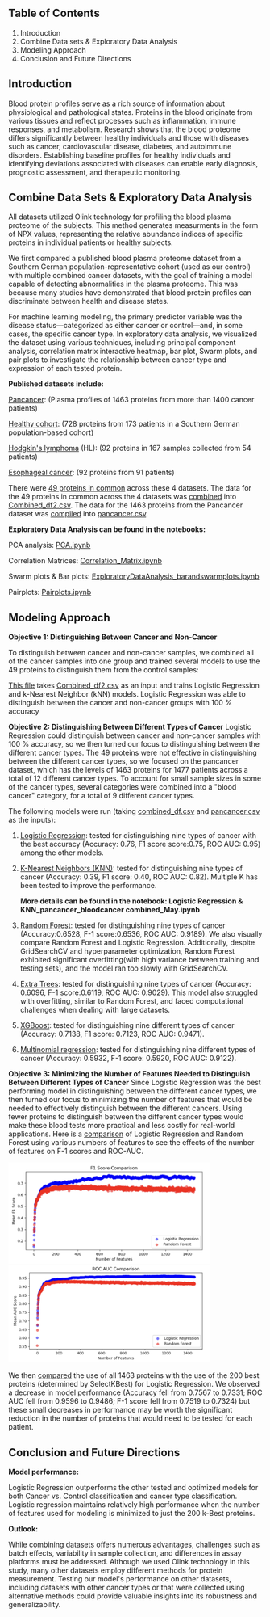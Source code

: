 ## Table of Contents
1. Introduction
2. Combine Data sets & Exploratory Data Analysis
3. Modeling Approach
4. Conclusion and Future Directions

## Introduction

Blood protein profiles serve as a rich source of information about physiological and pathological states. Proteins in the blood originate from various tissues and reflect processes such as inflammation, immune responses, and metabolism. Research shows that the blood proteome differs significantly between healthy individuals and those with diseases such as cancer, cardiovascular disease, diabetes, and autoimmune disorders. Establishing baseline profiles for healthy individuals and identifying deviations associated with diseases can enable early diagnosis, prognostic assessment, and therapeutic monitoring.

## Combine Data Sets & Exploratory Data Analysis 

All datasets utilized Olink technology for profiling the blood plasma proteome of the subjects. This method generates measurments in the form of NPX values, representing the relative abundance indices of specific proteins in individual patients or healthy subjects. 

We first compared a published blood plasma proteome dataset from a Southern German population-representative cohort (used as our control) with multiple combined cancer datasets, with the goal of training a model capable of detecting abnormalities in the plasma proteome. This was because many studies have demonstrated that blood protein profiles can discriminate between health and disease states.

For machine learning modeling, the primary predictor variable was the disease status—categorized as either cancer or control—and, in some cases, the specific cancer type. In exploratory data analysis, we visualized the dataset using various techniques, including principal component analysis, correlation matrix interactive heatmap, bar plot, Swarm plots, and pair plots to investigate the relationship between cancer type and expression of each tested protein. 

**Published datasets include:**

[Pancancer](https://pmc.ncbi.nlm.nih.gov/articles/PMC10354027/): (Plasma profiles of 1463 proteins from more than 1400 cancer patients)

[Healthy cohort](https://pubs.acs.org/doi/full/10.1021/acs.jproteome.0c00641?casa_token=jmZDPVZOvegAAAAA%3ARv_oH-9X2AfOxbH826lXOOUjBr8xhagsxlecoH2jrUE_aaJUsM1bINZ_g4RxtZSuMI0B1D3th1VilHUy8w): (728 proteins from 173 patients in a Southern German population-based cohort)

[Hodgkin's lymphoma](https://aacrjournals.org/cancerrescommun/article/4/7/1726/746418) (HL): (92 proteins in 167 samples collected from 54 patients)

[Esophageal cancer](https://pmc.ncbi.nlm.nih.gov/articles/PMC10836376/): (92 proteins from 91 patients)

There were [49 proteins in common](DataCleaning_and_ExploratoryAnalysis/ExploratoryAnalysis.ipynb) across these 4 datasets. The data for the 49 proteins in common across the 4 datasets was [combined](DataCleaning_and_ExploratoryAnalysis/Processing_4filescombined.ipynb) into [Combined_df2.csv](DataCleaning_and_ExploratoryAnalysis/Combined_df2.csv). The data for the 1463 proteins from the Pancancer dataset was [compiled](DataCleaning_and_ExploratoryAnalysis/pancancer.ipynb) into [pancancer.csv](DataCleaning_and_ExploratoryAnalysis/LinkForPancancer.csvFile.ipynb). 

**Exploratory Data Analysis can be found in the notebooks:**

PCA analysis: [PCA.ipynb](https://github.com/parinazfathi/ErdosFall2024ProteinTeam/blob/main/DataCleaning_and_ExploratoryAnalysis/PCA.ipynb)

Correlation Matrices: [Correlation_Matrix.ipynb](DataCleaning_and_ExploratoryAnalysis/Correlation_Matrix.ipynb)

Swarm plots & Bar plots: [ExploratoryDataAnalysis_barandswarmplots.ipynb](DataCleaning_and_ExploratoryAnalysis/ExploratoryDataAnalysis_barandswarmplots.ipynb)

Pairplots: [Pairplots.ipynb](https://github.com/parinazfathi/ErdosFall2024ProteinTeam/blob/main/DataCleaning_and_ExploratoryAnalysis/Pairplots.ipynb)


## Modeling Approach

**Objective 1: Distinguishing Between Cancer and Non-Cancer**

To distinguish between cancer and non-cancer samples, we combined all of the cancer samples into one group and trained several models to use the 49 proteins to distinguish them from the control samples:

[This file](Modeling_Approaches/Objective_1_CancerVsNoncancer/Objective1_LogisticandKNN.ipynb) takes [Combined_df2.csv](DataCleaning_and_ExploratoryAnalysis/Combined_df2.csv) as an input and trains Logistic Regression and k-Nearest Neighbor (kNN) models. Logistic Regression was able to distinguish between the cancer and non-cancer groups with 100 % accuracy


**Objective 2: Distinguishing Between Different Types of Cancer**
Logistic Regression could distinguish between cancer and non-cancer samples with 100 % accuracy, so we then turned our focus to distinguishing between the different cancer types. The 49 proteins were not effective in distinguishing between the different cancer types, so we focused on the pancancer dataset, which has the levels of 1463 proteins for 1477 patients across a total of 12 different cancer types. To account for small sample sizes in some of the cancer types, several categories were combined into a "blood cancer" category, for a total of 9 different cancer types. 

The following models were run (taking [combined_df.csv](DataCleaning_and_ExploratoryAnalysis/combined_df.csv) and [pancancer.csv](DataCleaning_and_ExploratoryAnalysis/LinkForPancancer.csvFile.ipynb) as the inputs):

1. [Logistic Regression](https://github.com/parinazfathi/ErdosFall2024ProteinTeam/blob/main/Modeling_Approaches/Objective_2_TypeOfCancer/Objective2_LogisticRegression%26KNN.ipynb): tested for distinguishing nine types of cancer with the best accuracy (Accuracy: 0.76, F1 score score:0.75, ROC AUC: 0.95) among the other models.

2. [K-Nearest Neighbors (KNN)](https://github.com/parinazfathi/ErdosFall2024ProteinTeam/blob/main/Modeling_Approaches/Objective_2_TypeOfCancer/Objective2_LogisticRegression%26KNN.ipynb): tested for distinguishing nine types of cancer (Accuracy: 0.39, F1 score: 0.40, ROC AUC: 0.82). Multiple K has been tested to improve the performance.

    **More details can be found in the notebook: Logistic Regression & KNN_pancancer_bloodcancer combined_May.ipynb**

3. [Random Forest](Modeling_Approaches/Objective_2_TypeOfCancer/Objective2_RandomForest&ExtraTrees.ipynb): tested for distinguishing nine types of cancer (Accuracy:0.6528, F-1 score:0.6536, ROC AUC: 0.9189). We also visually compare Random Forest and Logistic 
Regression. Additionally, despite GridSearchCV and hyperparameter optimization, Random Forest exhibited significant overfitting(with high variance between training and testing sets), and the model ran too slowly with GridSearchCV. 

4. [Extra Trees](Modeling_Approaches/Objective_2_TypeOfCancer/Objective2_RandomForest&ExtraTrees.ipynb): tested for distinguishing nine types of cancer (Accuracy: 0.6096, F-1 score:0.6119, ROC AUC: 0.9029). This model also struggled with overfitting, similar to Random Forest, and faced computational challenges when dealing with large datasets.

5. [XGBoost](Modeling_Approaches/Objective_2_TypeOfCancer/Objective2_XGBoost.ipynb): tested for distinguishing nine different types of cancer (Accuracy: 0.7138, F1 score: 0.7123, ROC AUC: 0.9471). 

6. [Multinomial regression](https://github.com/parinazfathi/ErdosFall2024ProteinTeam/blob/main/Modeling_Approaches/Objective_2_TypeOfCancer/Multinomial_imputedkNN_updated.ipynb): tested for distinguishing nine different types of cancer (Accuracy: 0.5932, F-1 score: 0.5920, ROC AUC: 0.9122). 


**Objective 3: Minimizing the Number of Features Needed to Distinguish Between Different Types of Cancer**
Since Logistic Regression was the best performing model in distinguishing between the different cancer types, we then turned our focus to minimizing the number of features that would be needed to effectively distinguish between the different cancers. Using fewer proteins to distinguish between the different cancer types would make these blood tests more practical and less costly for real-world applications.
Here is a [comparison](Modeling_Approaches/Objective_2_TypeOfCancer/Logistic&RandomForestVisualizations(num_features=all).ipynb) of Logistic Regression and Random Forest using various numbers of features to see the effects of the number of features on F-1 scores and ROC-AUC.

<img width="400" alt="F-1Scores" src="Modeling_Approaches/Objective_3_MinimizeNumberofFeatures/Scores_F-1.png">  <img width="400" alt="ROC_AUC" src="Modeling_Approaches/Objective_3_MinimizeNumberofFeatures/ROC_AUC.png">

We then [compared](Modeling_Approaches/Objective_3_MinimizeNumberofFeatures/Objective3_Logistic.ipynb) the use of all 1463 proteins with the use of the 200 best proteins (determined by SelectKBest) for Logistic Regression. We observed a decrease in model performance (Accuracy fell from 0.7567 to 0.7331; ROC AUC fell from 0.9596 to 0.9486; F-1 score fell from 0.7519 to 0.7324) but these small decreases in performance may be worth the significant reduction in the number of proteins that would need to be tested for each patient.  

## Conclusion and Future Directions

**Model performance:**

Logistic Regression outperforms the other tested and optimized models for both Cancer vs. Control classification and cancer type classification. Logistic regression maintains relatively high performance when the number of features used for modeling is minimized to just the 200 k-Best proteins.

**Outlook:**

While combining datasets offers numerous advantages, challenges such as batch effects, variability in sample collection, and differences in assay platforms must be addressed. Although we used Olink technology in this study, many other datasets employ different methods for protein measurement. Testing our model's performance on other datasets, including datasets with other cancer types or that were collected using alternative methods could provide valuable insights into its robustness and generalizability.




